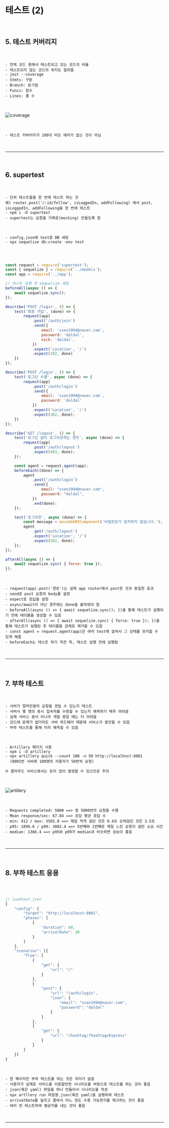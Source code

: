 # 테스트 (2)

<br>

## 5. 테스트 커버리지

<br>

    - 전체 코드 중에서 테스트되고 있는 코드의 비율
    - 테스트되지 않는 코드의 위치도 알려줌
    - jest --coverage
    - Stmts: 구문
    - Branch: 분기점
    - Funcs: 함수
    - Lines: 줄 수

<br>

![coverage](https://github.com/daldalhada/Express/blob/main/image/11/11-2/project1.PNG)

<br>

    - 테스트 커버리지가 100이 떠도 에러가 없는 것이 아님

<br>

***

<br>

## 6. supertest

<br>

    - 단위 테스트들을 한 번에 테스트 하는 것
    예) router.post('/:id/follow', isLoggedIn, addFollowing) 에서 post, isLoggedIn, addFollowing을 한 번에 테스트
    - npm i -D supertest
    - supertest는 요청을 가짜로(mocking) 만들도록 함

<br>

    - config.json에 test용 DB 세팅
    - npx sequelize db:create -env test

<br>

```javascript

const request = require('supertest');
const { sequelize } = require('../models');
const app = require('../app');

// 테스트 실행 전 sequelize 세팅
beforeAll(async () => {
    await sequelize.sync();
});

describe('POST /login', () => {
    test('회원 가입', (done) => {
        request(app)
            .post('/auth/join')
            .send({
                email: 'ssen1994@naver.com',
                password: 'daldal',
                nick: 'daldal',
            })
            .expect('Location', '/')
            .expect(302, done)
    })
});

describe('POST /login', () => {
    test('로그인 수행', async (done) => {
        request(app)
            .post('/auth/login')
            .send({
                email: 'ssen1994@naver.com',
                password: 'daldal'
            })
            .expect('Location', '/')
            .expect(302, done);
    })
});

describe('GET /logout', () => {
    test('로그인 없이 로그아웃하는 경우', async (done) => {
        request(app)
            .post('/auth/logout')
            .expect(403, done);
    });

    const agent = request.agent(app);
    beforeEach((done) => {
        agent 
            .post('/auth/login')
            .send({
                email: "ssen1994@naver.com",
                password: "daldal",
            })
            .end(done);
    });

    test('로그아웃', async (done) => {
        const message = encodeURIComponent('비밀번호가 일치하지 않습니다.');
        agent
            .get('/auth/logout')
            .expect('Location', '/')
            .expect(302, done);
    });
});

afterAll(async () => {
    await sequelize.sync( { force: true });
});

```

<br>

    - request(app).post('경로')는 실제 app router에서 post한 것과 동일한 효과
    - send로 post 요청의 body를 설정
    - expect로 응답을 설정
    - async/await이 아닌 경우에는 done을 붙여줘야 함
    - beforeAll(async () => { await sequelize.sync(); })을 통해 테스트가 실행되기 전에 테이블을 생성할 수 있음
    - afterAll(async () => { await sequelize.sync( { force: true }); })을 통해 테스트가 실행된 후 테이블을 강제로 제거할 수 있음
    - const agent = request.agent(app)은 여러 test에 걸쳐서 그 상태를 유지할 수 있게 해줌
    - beforeEach는 테스트 하기 직전 즉, 테스트 실행 전에 실행됨

<br>

***

<br>

## 7. 부하 테스트

<br>

    - 서버가 얼마만큼의 요청을 견딜 수 있는지 테스트
    - 서버사 몇 명의 동시 접속자를 수용할 수 있는지 예측하기 매우 어려움
    - 실제 서비스 중이 아니라 개발 중일 때는 더 어려움
    - 코드에 문제가 없더라도 서버 하드웨어 때문에 서비스가 중단될 수 있음
    - 부하 테스트를 통해 미리 예측할 수 있음

<br>

    - Artillery 패키지 사용
    - npm i -D artillery
    - npx artillery quick --count 100 -n 50 http://localhost:8001
      (8001번 서버에 100명의 사용자가 50번씩 요청)
    
    ※ 클라우드 서비스에서는 돈이 많이 발생할 수 있으므로 주의

<br>

![artillery](https://github.com/daldalhada/Express/blob/main/image/11/11-2/project2.PNG)

<br>

    - Requests completed: 5000 ==> 총 5000번의 요청을 수행
    - Mean response/sec: 67.84 ==> 초당 평균 응답 수
    - min: 412 / max: 3501.8 ==> 제일 적게 걸린 것은 0.4초 오래걸린 것은 3.5초
    - p95: 1899.6 / p99: 3082.4 ==> 5번째와 1번째로 제일 느린 요청이 걸린 소요 시간
    - median: 1366.4 ==> p95와 p99가 median과 비슷하면 성능이 좋음

<br>

***

<br>

## 8. 부하 테스트 응용

<br>

```javascript

// loadtest.json
{
    "config": {
        "target": "http://localhost:8001",
        "phases": [
            {
                "duration": 60,
                "arrivalRate": 30
            }
        ]
    },
    "scenarios": [{
        "flow": [
            {
                "get": {
                    "url": "/"
                }
            },
            {
                "post": {
                    "url": "/auth/login",
                    "json": {
                        "email": "ssen1994@naver.com",
                        "password": "daldal"
                    }
                }
            },
            {
                "get": {
                    "url": "/hashtag/?hashtag=Express"
                }
            }
        ]
    }]
}

```

<br>

    - 한 페이지만 부하 테스트를 하는 것은 의미가 없음
    - 사용자가 실제로 서비스를 이용할만한 시나리오를 바탕으로 테스트를 하는 것이 좋음
    - json(혹은 yaml) 파일을 하나 만들어서 시나리오를 작성
    - npx artllery run 파일명.json(혹은 yaml)을 실행하여 테스트
    - arrivalRate를 늘리고 줄여서 어느 정도 수용 가능한지를 체크하는 것이 좋음
    - 여러 번 테스트하여 평균치를 내는 것이 좋음

<br>

***

<br>
